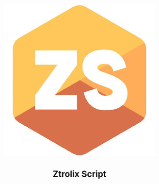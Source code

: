<p align="center">
  <img src="https://raw.githubusercontent.com/ZtrolixGit/ZtrolixScript/main/ZS.png" alt="Ztrolix Script Logo">

 <h1 align="center">Ztrolix Script</h1>
</p>
